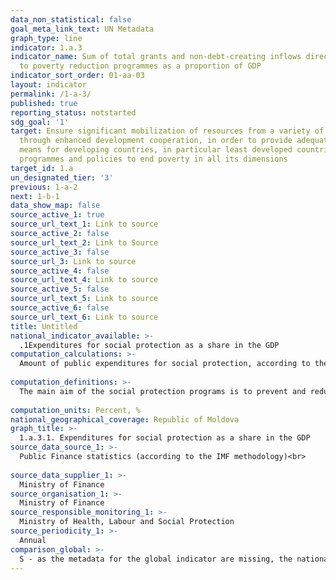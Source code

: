 ```yaml
---
data_non_statistical: false
goal_meta_link_text: UN Metadata
graph_type: line
indicator: 1.a.3
indicator_name: Sum of total grants and non-debt-creating inflows directly allocated
  to poverty reduction programmes as a proportion of GDP
indicator_sort_order: 01-aa-03
layout: indicator
permalink: /1-a-3/
published: true
reporting_status: notstarted
sdg_goal: '1'
target: Ensure significant mobilization of resources from a variety of sources, including
  through enhanced development cooperation, in order to provide adequate and predictable
  means for developing countries, in particular least developed countries, to implement
  programmes and policies to end poverty in all its dimensions
target_id: 1.a
un_designated_tier: '3'
previous: 1-a-2
next: 1-b-1
data_show_map: false
source_active_1: true
source_url_text_1: Link to source
source_active_2: false
source_url_text_2: Link to Source
source_active_3: false
source_url_3: Link to source
source_active_4: false
source_url_text_4: Link to source
source_active_5: false
source_url_text_5: Link to source
source_active_6: false
source_url_text_6: Link to source
title: Untitled
national_indicator_available: >-
  .1Expenditures for social protection as a share in the GDP
computation_calculations: >-
  Amount of public expenditures for social protection, according to the  functional classification of budgetary expenditures by types (main group 10), according to the IMF methodology (GFS), as related to the GDP (in percentage).<br> 
  
computation_definitions: >-
  The main aim of the social protection programs is to prevent and reduce poverty and social exclusion. Social insurance programs have the role to partially compensate such social risks as: old age, disease, maternity, work accidents and occupational diseases, disability and loss of bread-winner, the occurrence of which lead to reducing/losing the incomes and increasing the poverty risk (ILO Convention No. 102/1952 on Minimum Social Security Norms). At their turn, the social assistance programs, through the set of social benefits based on non-contribution principles and social services (primary, specialised, and highly specialised) have a significate role for reducing poverty and preventing social exclusion of different groups of persons. The share of expenditures for social protection of population in the GDP reflects the efforts undertaken by the state for redistributing the available resources for reducing population poverty. <br> 
  
computation_units: Percent, %
national_geographical_coverage: Republic of Moldova
graph_title: >-
  1.a.3.1. Expenditures for social protection as a share in the GDP 
source_data_source_1: >-
  Public Finance statistics (according to the IMF methodology)<br> 
  
source_data_supplier_1: >-
  Ministry of Finance
source_organisation_1: >-
  Ministry of Finance
source_responsible_monitoring_1: >-
  Ministry of Health, Labour and Social Protection
source_periodicity_1: >-
  Annual
comparison_global: >-
  S - as the metadata for the global indicator are missing, the national indicator represents an alternative for it. The description of the indicator will be reviewed after finishing the metadata for the global indicator.
---
```

